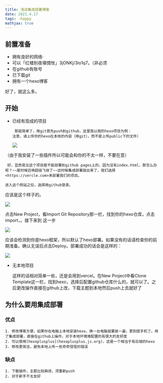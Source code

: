 ```yaml
---
title: 浅谈集成部署博客
date: 2021.4.17
tags: -happy
mathjax: true
---
```

## 前置准备
+ 拥有良好的网络·
+ 可以「红楼别夜堪惆怅」3jONKj/3io1q7。（非必须
+ 在github有账号
+ 已下载git
+ 拥有一个hexo博客

好了，就这么多。


## 开始
  + 已经有现成的项目

         那就简单了，用git首先push到github，这里我以我的hexo项目为例：
        注意，请上传你的hexo在本地的内容（用git），而不是上传public下的文件）

      ![](https://i.loli.net/2021/04/17/LEs9e64hvdctNjI.png)

   （由于我安装了一些插件所以可能会和你的不太一样，不要在意）

     好，显而易见这个项目是不能部署到github pages上的，因为没有index.html，那怎么办呢？~~是时候召唤超级飞侠了~~这时候集成部署就出来了，我们选择<https://vercle.com>来部署我们的项目。

    进入这个网站之后，选择用github登录。
应该是这个样子的。

   ![](https://i.loli.net/2021/04/17/SsA5exrcaiwgDZR.png)

 点击New Project，看Import Git Repository那一栏，找到你的hexo仓库，点击import，。接下来到
  这一步

  ![](https://i.loli.net/2021/04/17/V3n8OLChWjEt7aR.png)

 应该会检测到你是hexo框架，所以默认了hexo部署。如果没有的话请检查你的前期准备。确认无误后点击Deploy。部署成功的话会是这样的：
 
![](https://i.loli.net/2021/04/17/TgohVKOEYwepsmk.png)

   + 无本地项目

      这样的话相对简单一些，还是会用到vercel。在New Project中看Clone Template这一栏，找到hexo，选择后配置github仓库什么的，就可以了。之后更改操作直接在github上改，下载主题到本地然后push上去就好了
 
## 为什么要用集成部署
   ### 优点

    1. 修改博客方便，如果你在电脑上本地安装hexo，换一台电脑就要装一遍，更别提手机了。用了集成部署，直接在github上操作，对于本地环境难配置的有很大的友好度
    2. 可以使用[hexoplusplus](hexoplusplus.js.org)，这是一个相当于有后端的hexo
    3. 修改更简洁，避免本地上传一些奇奇怪怪的错误

   ### 缺点

    1. 下载插件，主题比较麻烦，须重新push
    2. 对于新手不太友好
   